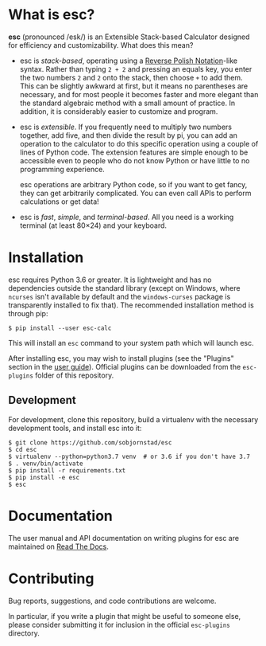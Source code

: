 What is esc?
============

**esc** (pronounced /esk/) is an Extensible Stack-based Calculator
designed for efficiency and customizability.
What does this mean?

* esc is *stack-based*,
  operating using a [Reverse Polish Notation][]-like syntax.
  Rather than typing `2 + 2` and pressing an equals key,
  you enter the two numbers `2` and `2` onto the stack,
  then choose `+` to add them.
  This can be slightly awkward at first,
  but it means no parentheses are necessary,
  and for most people it becomes faster and more elegant
  than the standard algebraic method
  with a small amount of practice.
  In addition, it is considerably easier to customize and program.

* esc is *extensible*.
  If you frequently need to
  multiply two numbers together, add five, and then divide the result by pi,
  you can add an operation to the calculator to do this specific operation
  using a couple of lines of Python code.
  The extension features are simple enough to be accessible
  even to people who do not know Python
  or have little to no programming experience.

  esc operations are arbitrary Python code, so if you want to get fancy,
  they can get arbitrarily complicated.
  You can even call APIs to perform calculations or get data!

* esc is *fast*, *simple*, and *terminal-based*.
  All you need is a working terminal (at least 80×24)
  and your keyboard.

[Reverse Polish Notation]: https://en.wikipedia.org/wiki/Reverse_Polish_notation


Installation
============

esc requires Python 3.6 or greater.
It is lightweight and has no dependencies outside the standard library
(except on Windows, where ``ncurses`` isn't available by default
and the ``windows-curses`` package is transparently installed to fix that).
The recommended installation method is through pip:

    $ pip install --user esc-calc

This will install an `esc` command to your system path which will launch esc.

After installing esc, you may wish to install plugins
(see the "Plugins" section in the [user guide](#documentation)).
Official plugins can be downloaded
from the `esc-plugins` folder of this repository.


Development
-----------

For development, clone this repository,
build a virtualenv with the necessary development tools,
and install esc into it:

    $ git clone https://github.com/sobjornstad/esc
    $ cd esc
    $ virtualenv --python=python3.7 venv  # or 3.6 if you don't have 3.7
    $ . venv/bin/activate
    $ pip install -r requirements.txt
    $ pip install -e esc
    $ esc


Documentation
=============

The user manual and API documentation on writing plugins for esc
are maintained on [Read The Docs][].

[Read The Docs]: https://esc-calc.readthedocs.io


Contributing
============

Bug reports, suggestions, and code contributions are welcome.

In particular,
if you write a plugin that might be useful to someone else,
please consider submitting it for inclusion
in the official `esc-plugins` directory.
